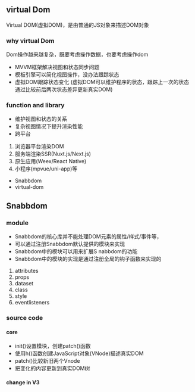 
## virtual Dom
Virtual DOM(虚拟DOM)，是由普通的JS对象来描述DOM对象
### why virtual Dom
Dom操作越来越复杂，既要考虑操作数据，也要考虑操作dom
- MVVM框架解决视图和状态同步问题
- 模板引擎可以简化视图操作，没办法跟踪状态
- 虚拟DOM跟踪状态变化
(虚拟DOM可以维护程序的状态，跟踪上一次的状态通过比较前后两次状态差异更新真实DOM)
### function and library
- 维护视图和状态的关系
- 复杂视图情况下提升渲染性能
- 跨平台
1. 浏览器平台渲染DOM
2. 服务端渲染SSR(Nuxt.js/Next.js)
3. 原生应用(Weex/React Native)
4. 小程序(mpvue/uni-app)等
- Snabbdom
- virtual-dom

## Snabbdom
### module
- Snabbdom的核心库并不能处理DOM元素的属性/样式/事件等，
- 可以通过注册Snabbdom默认提供的模块来实现
- Snabbdom中的模块可以用来扩展S nabbdom的功能
- Snabbdom中的模块的实现是通过注册全局的钩子函数来实现的
1. attributes
2. props
3. dataset
4. class
5. style
6. eventlisteners
### source code
#### core
- init()设置模块，创建patch()函数
- 使用h()函数创建JavaScript对象(VNode)描述真实DOM
- patch()比较新旧两个Vnode
- 把变化的内容更新到真实DOM树
#### change in V3

